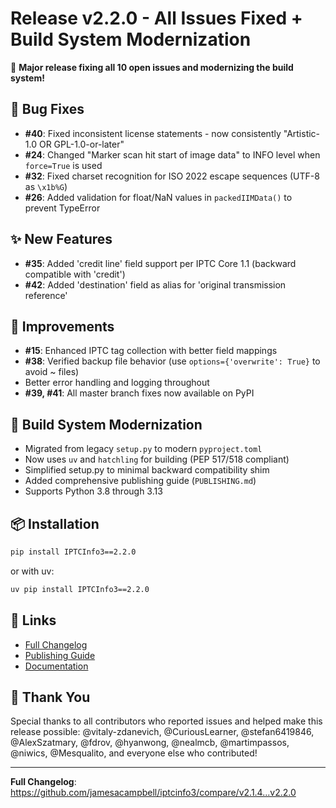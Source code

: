 # Release v2.2.0 - All Issues Fixed + Build System Modernization

🎉 **Major release fixing all 10 open issues and modernizing the build system!**

## 🐛 Bug Fixes

- **#40**: Fixed inconsistent license statements - now consistently "Artistic-1.0 OR GPL-1.0-or-later"
- **#24**: Changed "Marker scan hit start of image data" to INFO level when `force=True` is used
- **#32**: Fixed charset recognition for ISO 2022 escape sequences (UTF-8 as `\x1b%G`)
- **#26**: Added validation for float/NaN values in `packedIIMData()` to prevent TypeError

## ✨ New Features

- **#35**: Added 'credit line' field support per IPTC Core 1.1 (backward compatible with 'credit')
- **#42**: Added 'destination' field as alias for 'original transmission reference'

## 🔧 Improvements

- **#15**: Enhanced IPTC tag collection with better field mappings
- **#38**: Verified backup file behavior (use `options={'overwrite': True}` to avoid ~ files)
- Better error handling and logging throughout
- **#39, #41**: All master branch fixes now available on PyPI

## 🚀 Build System Modernization

- Migrated from legacy `setup.py` to modern `pyproject.toml`
- Now uses `uv` and `hatchling` for building (PEP 517/518 compliant)
- Simplified setup.py to minimal backward compatibility shim
- Added comprehensive publishing guide (`PUBLISHING.md`)
- Supports Python 3.8 through 3.13

## 📦 Installation

```bash
pip install IPTCInfo3==2.2.0
```

or with uv:

```bash
uv pip install IPTCInfo3==2.2.0
```

## 🔗 Links

- [Full Changelog](https://github.com/jamesacampbell/iptcinfo3/blob/master/CHANGELOG.md)
- [Publishing Guide](https://github.com/jamesacampbell/iptcinfo3/blob/master/PUBLISHING.md)
- [Documentation](https://github.com/jamesacampbell/iptcinfo3/blob/master/README.rst)

## 🙏 Thank You

Special thanks to all contributors who reported issues and helped make this release possible:
@vitaly-zdanevich, @CuriousLearner, @stefan6419846, @AlexSzatmary, @fdrov, @hyanwong, @nealmcb, @martimpassos, @niwics, @Mesqualito, and everyone else who contributed!

---

**Full Changelog**: https://github.com/jamesacampbell/iptcinfo3/compare/v2.1.4...v2.2.0

